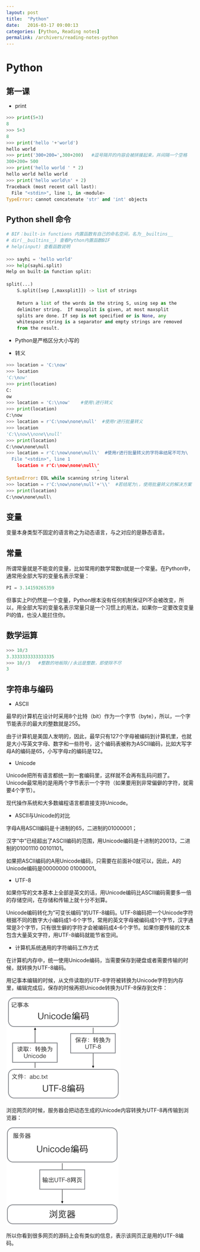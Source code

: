 ```yaml
---
layout: post
title:  "Python"
date:   2016-03-17 09:00:13
categories: [Python, Reading notes]
permalink: /archivers/reading-notes-python
---
```

# Python

## 第一课

- print

```python
>>> print(5+3)
8
>>> 5+3
8
>>> print('hello '+'world')
hello world
>>> print('300+200=',300+200)   #逗号隔开的内容会被拼接起来，并间隔一个空格
300+200= 500
>>> print('hello world ' * 2)
hello world hello world
>>> print('hello world\n' + 2)
Traceback (most recent call last):
  File "<stdin>", line 1, in <module>
TypeError: cannot concatenate 'str' and 'int' objects
```

## Python shell 命令

```python
# BIF：built-in functions 内置函数有自己的命名空间，名为__builtins__
# dir(__builtins__) 查看Python内置函数BIF 
# help(input) 查看函数说明

>>> sayhi = 'hello world'
>>> help(sayhi.split)
Help on built-in function split:

split(...)
    S.split([sep [,maxsplit]]) -> list of strings

    Return a list of the words in the string S, using sep as the
    delimiter string.  If maxsplit is given, at most maxsplit
    splits are done. If sep is not specified or is None, any
    whitespace string is a separator and empty strings are removed
    from the result.
```

- Python是严格区分大小写的

- 转义

```python
>>> location = 'C:\now'
>>> location
'C:\now'
>>> print(location)
C:
ow
>>> location = 'C:\\now'    #使用\进行转义
>>> print(location)
C:\now
>>> location = r'C:\now\none\null'  #使用r进行批量转义
>>> location
'C:\\now\\none\\null'
>>> print(location)
C:\now\none\null
>>> location = r'C:\now\none\null\'  #使用r进行批量转义的字符串结尾不可为\
  File "<stdin>", line 1
    location = r'C:\now\none\null\'
                                  ^
SyntaxError: EOL while scanning string literal
>>> location = r'C:\now\none\null'+'\\'  #若结尾为\，使用批量转义的解决方案
>>> print(location)
C:\now\none\null\
```

## 变量

变量本身类型不固定的语言称之为动态语言，与之对应的是静态语言。

## 常量

所谓常量就是不能变的变量，比如常用的数学常数π就是一个常量。在Python中，通常用全部大写的变量名表示常量：

```python
PI = 3.14159265359
```

但事实上PI仍然是一个变量，Python根本没有任何机制保证PI不会被改变，所以，用全部大写的变量名表示常量只是一个习惯上的用法，如果你一定要改变变量PI的值，也没人能拦住你。

## 数学运算

```python
>>> 10/3
3.3333333333333335
>>> 10//3   #整数的地板除//永远是整数，即使除不尽
3
```

## 字符串与编码

- ASCII

最早的计算机在设计时采用8个比特（bit）作为一个字节（byte），所以，一个字节能表示的最大的整数就是255。

由于计算机是美国人发明的，因此，最早只有127个字母被编码到计算机里，也就是大小写英文字母、数字和一些符号，这个编码表被称为ASCII编码，比如大写字母A的编码是65，小写字母z的编码是122。

- Unicode

Unicode把所有语言都统一到一套编码里，这样就不会再有乱码问题了。
Unicode最常用的是用两个字节表示一个字符（如果要用到非常偏僻的字符，就需要4个字节）。

现代操作系统和大多数编程语言都直接支持Unicode。

- ASCII与Unicode的对比

字母A用ASCII编码是十进制的65，二进制的01000001；

汉字“中”已经超出了ASCII编码的范围，用Unicode编码是十进制的20013，二进制的01001110 00101101。

如果把ASCII编码的A用Unicode编码，只需要在前面补0就可以，因此，A的Unicode编码是00000000 01000001。

- UTF-8

如果你写的文本基本上全部是英文的话，用Unicode编码比ASCII编码需要多一倍的存储空间，在存储和传输上就十分不划算。

Unicode编码转化为“可变长编码”的UTF-8编码。UTF-8编码把一个Unicode字符根据不同的数字大小编码成1-6个字节，常用的英文字母被编码成1个字节，汉字通常是3个字节，只有很生僻的字符才会被编码成4-6个字节。如果你要传输的文本包含大量英文字符，用UTF-8编码就能节省空间。

- 计算机系统通用的字符编码工作方式

在计算机内存中，统一使用Unicode编码，当需要保存到硬盘或者需要传输的时候，就转换为UTF-8编码。

用记事本编辑的时候，从文件读取的UTF-8字符被转换为Unicode字符到内存里，编辑完成后，保存的时候再把Unicode转换为UTF-8保存到文件：

![](http://github.com/thegofind/thegofind.github.io/raw/master/img/00002.png)

浏览网页的时候，服务器会把动态生成的Unicode内容转换为UTF-8再传输到浏览器：

![](http://github.com/thegofind/thegofind.github.io/raw/master/img/00001.png)

所以你看到很多网页的源码上会有类似<meta charset="UTF-8" />的信息，表示该网页正是用的UTF-8编码。
